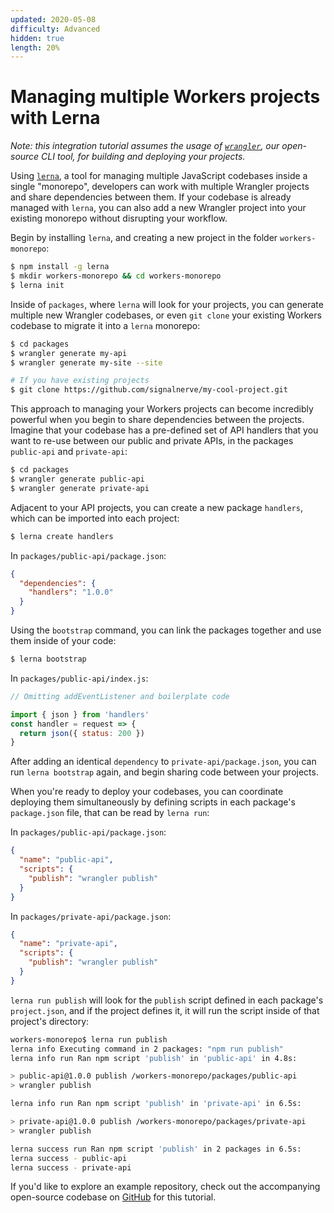 ```yaml
---
updated: 2020-05-08
difficulty: Advanced
hidden: true
length: 20%
---
```


# Managing multiple Workers projects with Lerna

_Note: this integration tutorial assumes the usage of [`wrangler`](https://github.com/cloudflare/wrangler), our open-source CLI tool, for building and deploying your projects._

Using [`lerna`](https://github.com/lerna/lerna), a tool for managing multiple JavaScript codebases inside a single "monorepo", developers can work with multiple Wrangler projects and share dependencies between them. If your codebase is already managed with `lerna`, you can also add a new Wrangler project into your existing monorepo without disrupting your workflow.

Begin by installing `lerna`, and creating a new project in the folder `workers-monorepo`:

```bash
$ npm install -g lerna
$ mkdir workers-monorepo && cd workers-monorepo
$ lerna init
```

Inside of `packages`, where `lerna` will look for your projects, you can generate multiple new Wrangler codebases, or even `git clone` your existing Workers codebase to migrate it into a `lerna` monorepo:

```bash
$ cd packages
$ wrangler generate my-api
$ wrangler generate my-site --site

# If you have existing projects
$ git clone https://github.com/signalnerve/my-cool-project.git
```

This approach to managing your Workers projects can become incredibly powerful when you begin to share dependencies between the projects. Imagine that your codebase has a pre-defined set of API handlers that you want to re-use between our public and private APIs, in the packages `public-api` and `private-api`:

```bash
$ cd packages
$ wrangler generate public-api
$ wrangler generate private-api
```

Adjacent to your API projects, you can create a new package `handlers`, which can be imported into each project:

```bash
$ lerna create handlers
```

In `packages/public-api/package.json`:

```json
{
  "dependencies": {
    "handlers": "1.0.0"
  }
}
```

Using the `bootstrap` command, you can link the packages together and use them inside of your code:

```bash
$ lerna bootstrap
```

In `packages/public-api/index.js`:

```js
// Omitting addEventListener and boilerplate code

import { json } from 'handlers'
const handler = request => {
  return json({ status: 200 })
}
```

After adding an identical `dependency` to `private-api/package.json`, you can run `lerna bootstrap` again, and begin sharing code between your projects.

When you're ready to deploy your codebases, you can coordinate deploying them simultaneously by defining scripts in each package's `package.json` file, that can be read by `lerna run`:

In `packages/public-api/package.json`:

```json
{
  "name": "public-api",
  "scripts": {
    "publish": "wrangler publish"
  }
}
```

In `packages/private-api/package.json`:

```json
{
  "name": "private-api",
  "scripts": {
    "publish": "wrangler publish"
  }
}
```

`lerna run publish` will look for the `publish` script defined in each package's `project.json`, and if the project defines it, it will run the script inside of that project's directory:

```bash
workers-monorepo$ lerna run publish
lerna info Executing command in 2 packages: "npm run publish"
lerna info run Ran npm script 'publish' in 'public-api' in 4.8s:

> public-api@1.0.0 publish /workers-monorepo/packages/public-api
> wrangler publish

lerna info run Ran npm script 'publish' in 'private-api' in 6.5s:

> private-api@1.0.0 publish /workers-monorepo/packages/private-api
> wrangler publish

lerna success run Ran npm script 'publish' in 2 packages in 6.5s:
lerna success - public-api
lerna success - private-api
```

If you'd like to explore an example repository, check out the accompanying open-source codebase on [GitHub](https://github.com/signalnerve/lerna-wrangler-monorepo-example) for this tutorial.
